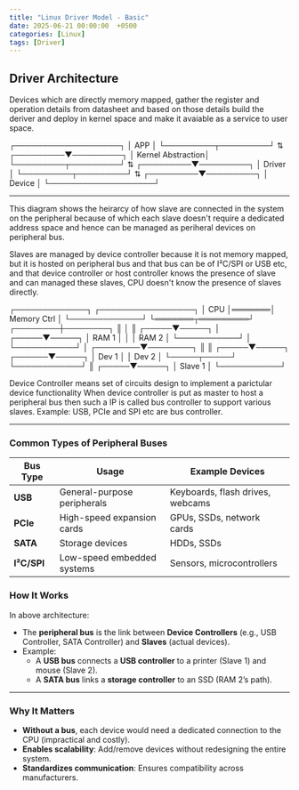 ```yaml
---
title: "Linux Driver Model - Basic"
date: 2025-06-21 00:00:00  +0500
categories: [Linux]
tags: [Driver]
---
```


## Driver Architecture

Devices which are directly memory mapped, gather the register and operation details from datasheet
and based on those details build the deriver and deploy in kernel space and make it avaiable as
a service to user space.


┌───────────────────┐
│        APP        │
└─────────┬─────────┘
          ⇅
┌─────────▼─────────┐
│ Kernel Abstraction│
└─────────┬─────────┘
          ⇅
┌─────────▼─────────┐
│      Driver       │
└─────────┬─────────┘
          ⇅
┌─────────▼─────────┐
│      Device       │
└───────────────────┘

---

This diagram shows the heirarcy of how slave are connected in the system on the peripheral because
of which each slave doesn't require a dedicated address space and hence can be managed as periheral
devices on peripheral bus. 

Slaves are managed by device controller because it is not memory mapped, but it is hosted on peripheral
bus and that bus can be of I²C/SPI or USB etc, and that device controller or host controller 
knows the presence of slave and can managed these slaves, CPU doesn't know the presence of slaves directly.


┌─────────────┐       ┌─────────────────┐
│     CPU     │═══════│  Memory Ctrl    │
└─────────────┘       └═══════┬═════════┘
                     ┌────────┼────────┐
                     ║        │        ║
               ┌─────▼─────┐  │  ┌─────▼─────┐
               │   RAM 1   │  │  │   RAM 2   │
               └───────────┘  │  └───────────┘
                              │
                     ┌────────▼────────┐
                     ║                 ║
               ┌─────▼─────┐    ┌──────▼─────┐
               │   Dev 1   │    │    Dev 2   │
               └─────┬─────┘    └────────────┘
                     ║
               ┌─────▼─────┐
               │  Slave 1  │
               └───────────┘


Device Controller means set of circuits design to implement a parictular device functionality
When device controller is put as master to host a peripheral bus then such a IP is called bus controller
to support various slaves. Example:  USB, PCIe and SPI etc are bus controller.

---

### **Common Types of Peripheral Buses**

| **Bus Type** | **Usage**                          | **Example Devices**               |
|--------------|------------------------------------|-----------------------------------|
| **USB**      | General-purpose peripherals        | Keyboards, flash drives, webcams  |
| **PCIe**     | High-speed expansion cards         | GPUs, SSDs, network cards         |
| **SATA**     | Storage devices                    | HDDs, SSDs                        |
| **I²C/SPI**  | Low-speed embedded systems         | Sensors, microcontrollers         |

### **How It Works**

In above architecture:

- The **peripheral bus** is the link between **Device Controllers** (e.g., USB Controller, SATA Controller) and **Slaves** (actual devices).
- Example:
  - A **USB bus** connects a **USB controller** to a printer (Slave 1) and mouse (Slave 2).
  - A **SATA bus** links a **storage controller** to an SSD (RAM 2’s path).

---

### **Why It Matters**
- **Without a bus**, each device would need a dedicated connection to the CPU (impractical and costly).
- **Enables scalability**: Add/remove devices without redesigning the entire system.
- **Standardizes communication**: Ensures compatibility across manufacturers.


